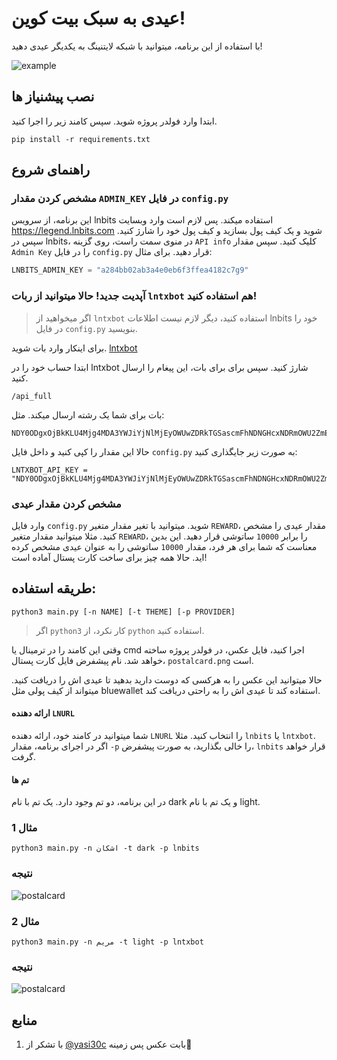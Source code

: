 # عیدی به سبک بیت کوین!

با استفاده از این برنامه، میتوانید با شبکه لایتنینگ به یکدیگر عیدی دهید!

![example](https://user-images.githubusercontent.com/55811147/159043625-2198255a-5a8f-4b5e-8829-f14472663c10.png)

## نصب پیشنیاز ها
ابتدا وارد فولدر پروژه شوید. سپس کامند زیر را اجرا کنید.
```terminal
pip install -r requirements.txt
```

## راهنمای شروع
### مشخص کردن مقدار `ADMIN_KEY` در فایل `config.py`
این برنامه، از سرویس lnbits استفاده میکند. پس لازم است وارد وبسایت https://legend.lnbits.com شوید و یک کیف پول بسازید و کیف پول خود را شارژ کنید. سپس در lnbits، در منوی سمت راست، روی گزینه `API info` کلیک کنید. سپس مقدار `Admin Key` را در فایل `config.py` قرار دهید. 
برای مثال:
```python
LNBITS_ADMIN_KEY = "a284bb02ab3a4e0eb6f3ffea4182c7g9"
```
### آپدیت جدید! حالا میتوانید از ربات `lntxbot` هم استفاده کنید!
> اگر میخواهید از `lntxbot` استفاده کنید، دیگر لازم نیست اطلاعات lnbits خود را در فایل `config.py`  بنویسید.

برای اینکار وارد بات شوید. [lntxbot](https://lntxbot.com)

ابتدا حساب خود را در lntxbot شارژ کنید.
سپس برای برای بات، این پیغام را ارسال کنید.
```
/api_full
```
بات برای شما یک رشته ارسال میکند. مثل:
```
NDY0ODgxOjBkKLU4Mjg4MDA3YWJiYjNlMjEyOWUwZDRkTGSascmFhNDNGHcxNDRmOWU2ZmE1MDc3MTYzN2JiOThhNjk=
```
حالا این مقدار را کپی کنید و داخل فایل `config.py` به صورت زیر جایگذاری کنید:
```
LNTXBOT_API_KEY = "NDY0ODgxOjBkKLU4Mjg4MDA3YWJiYjNlMjEyOWUwZDRkTGSascmFhNDNGHcxNDRmOWU2ZmE1MDc3MTYzN2JiOThhNjk="
```
### مشخص کردن مقدار عیدی
وارد فایل `config.py` شوید. میتوانید با تغیر مقدار متغیر `REWARD`، مقدار عیدی را مشخص کنید. مثلا میتوانید مقدار متغیر `REWARD`، را برابر `10000` ساتوشی قرار دهید. این بدین معناست که شما برای هر فرد، مقدار `10000` ساتوشی را به عنوان عیدی مشخص کرده اید.
حالا همه چیز برای ساخت کارت پستال آماده است!

## طریقه استفاده: 
```terminal
python3 main.py [-n NAME] [-t THEME] [-p PROVIDER]
```
> اگر `python3` کار نکرد، از `python` استفاده کنید.

وقتی این کامند را در ترمینال یا cmd اجرا کنید، فایل عکس، در فولدر پروژه ساخته خواهد شد.
نام پیشفرض فایل کارت پستال، `postalcard.png` است.

حالا میتوانید این عکس را به هرکسی که دوست دارید بدهید تا عیدی اش را دریافت کنید. میتواند از کیف پولی مثل bluewallet استفاده کند تا عیدی اش را به راحتی دریافت کند.
#### ارائه دهنده `LNURL`
 شما میتوانید در کامند خود، ارائه دهنده `LNURL` را انتخاب کنید. مثلا `lnbits` یا `lntxbot`. اگر در اجرای برنامه، مقدار `-p` را خالی بگذارید، به صورت پیشفرض، `lnbits` قرار خواهد گرفت.
#### تم ها
در این برنامه، دو تم وجود دارد. یک تم با نام dark و یک تم با نام light. 

### مثال 1
```terminal
python3 main.py -n اشکان -t dark -p lnbits
```

### نتیجه
![postalcard](https://user-images.githubusercontent.com/55811147/159044336-9a42629e-7f89-4481-a137-ab5f0a8bf2cc.png)

### مثال 2
```terminal
python3 main.py -n مریم -t light -p lntxbot
```

### نتیجه
![postalcard](https://user-images.githubusercontent.com/55811147/159054261-b6aa5553-6bae-4886-a1ba-7c1e3fd09efa.png)

## منابع
1. با تشکر از [@yasi30c](https://t.me/yasi30c) بابت عکس پس زمینه🙌
